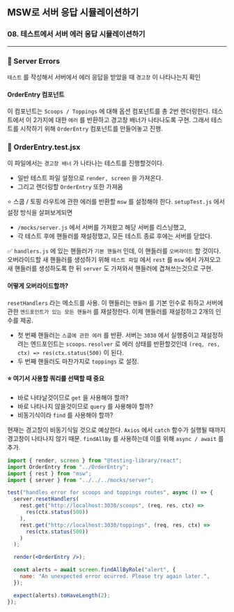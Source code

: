 ## MSW로 서버 응답 시뮬레이션하기

### 08. 테스트에서 서버 에러 응답 시뮬레이션하기
---------------------------------------------

### 📌 Server Errors

`테스트` 를 작성해서 서버에서 에러 응답을 받았을 때 `경고창` 이 나타나는지 확인

#### OrderEntry 컴포넌트

이 컴포넌트는 `Scoops / Toppings` 에 대해 옵션 컴포넌트를 총 2번 렌더링한다.
테스트에서 이 2가지에 대한 `에러` 를 반환하고 경고창 배너가 나타나도록 구현.
그래서 테스트를 시작하기 위해 `OrderEntry` 컴포넌트를 만들어놓고 진행.

### 📌 OrderEntry.test.jsx

이 파일에서는 `경고창 배너` 가 나타나는 테스트를 진행할것이다.

- 일반 테스트 파일 설정으로 `render, screen` 을 가져온다.
- 그리고 렌더링할 `OrderEntry` 또한 가져옴

⭐️ 스쿱 / 토핑 라우트에 관한 에러를 반환할 `msw` 를 설정해야 한다.
`setupTest.js` 에서 설정 방식을 살펴보게되면

- `/mocks/server.js` 에서 서버를 가져왔고 해당 서버를 리스닝했고,
- 각 테스트 후에 핸들러를 재설정했고, 모든 테스트 종료 후에는 서버를 닫았다.

✅ `handlers.js` 에 있는 핸들러가 `기본 핸들러` 인데, 이 핸들러를 `오버라이드` 할 것이다.
오버라이드할 새 핸들러를 생성하기 위해 `테스트 파일` 에서 `rest` 를 `msw` 에서 가져오고 새 핸들러를 생성하도록 한 뒤 `server` 도 가져와서 핸들러에 겹쳐쓰는것으로 구현.

#### 어떻게 오버라이드할까?

`resetHandlers` 라는 메소드를 사용.
이 핸들러는 `핸들러` 를 기본 인수로 취하고 서버에관한 `엔드포인트가 있는 모든 핸들러` 를 재설정한다.
이제 핸들러를 재설정하고 2개의 인수를 제공.

- 첫 번째 핸들러는 `스쿱에 관한 에러` 를 반환. 서버는 `3030` 에서 실행중이고 재설정하려는 엔드포인트는 `scoops`. `resolver` 로 에러 상태를 반환할것인데 `(req, res, ctx) => res(ctx.status(500)` 이 된다.
- 두 번째 핸들러도 마찬가지로 `toppings` 로 설정.

#### ⭐️ 여기서 사용할 쿼리를 선택할 때 중요
- 바로 나타날것이므로 `get` 을 사용해야 할까? 
- 바로 나타나지 않을것이므로 `query` 를 사용해야 할까?
- 비동기식이라 `find` 를 사용해야 할까?

현재는 경고창이 비동기식일 것으로 예상한다. `Axios` 에서 `catch` 함수가 실행될 때까지 경고창이 나타나지 않기 때문.
`findAllBy` 를 사용하는데 이를 위해 `async / await` 를 추가.

```jsx
import { render, screen } from "@testing-library/react";
import OrderEntry from "../OrderEntry";
import { rest } from "msw";
import { server } from "../../../mocks/server";

test("handles error for scoops and toppings routes", async () => {
  server.resetHandlers(
    rest.get("http://localhost:3030/scoops", (req, res, ctx) =>
      res(ctx.status(500))
    ),
    rest.get("http://localhost:3030/toppings", (req, res, ctx) =>
      res(ctx.status(500))
    )
  );

  render(<OrderEntry />);

  const alerts = await screen.findAllByRole("alert", {
    name: "An unexpected error ocurred. Please try again later.",
  });

  expect(alerts).toHaveLength(2);
});

```